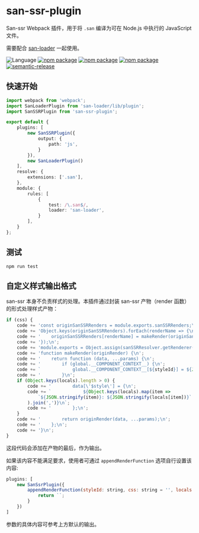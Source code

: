 # san-ssr-plugin

San-ssr Webpack 插件，用于将 `.san` 编译为可在 Node.js 中执行的 JavaScript 文件。

需要配合 [san-loader](https://github.com/ecomfe/san-loader) 一起使用。

![Language](https://img.shields.io/badge/-TypeScript-blue.svg)
[![npm package](https://img.shields.io/npm/v/san-ssr-plugin.svg)](https://www.npmjs.org/package/san-ssr-plugin)
[![npm package](https://github.com/searchfe/san-ssr-plugin/workflows/CI/badge.svg)](https://github.com/searchfe/san-ssr-plugin/actions)
[![npm package](https://img.shields.io/coveralls/github/searchfe/san-ssr-plugin.svg)](https://coveralls.io/github/searchfe/san-ssr-plugin?branch=master)
[![semantic-release](https://img.shields.io/badge/%20%20%F0%9F%93%A6%F0%9F%9A%80-semantic--release-e10079.svg)]()

## 快速开始

```typescript
import webpack from 'webpack';
import SanLoaderPlugin from 'san-loader/lib/plugin';
import SanSSRPlugin from 'san-ssr-plugin';

export default {
    plugins: [
        new SanSSRPlugin({
            output: {
                path: 'js',
            }
        }),
        new SanLoaderPlugin()
    ],
    resolve: {
        extensions: ['.san'],
    },
    module: {
        rules: [
            {
                test: /\.san$/,
                loader: 'san-loader',
            }
        ],
    }
};

```

## 测试

```shell
npm run test
```

## 自定义样式输出格式

san-ssr 本身不负责样式的处理。本插件通过封装 san-ssr 产物（render 函数）的形式处理样式产物：

```javascript
if (css) {
    code += 'const originSanSSRRenders = module.exports.sanSSRRenders;\n';
    code += 'Object.keys(originSanSSRRenders).forEach(renderName => {\n';
    code += '    originSanSSRRenders[renderName] = makeRender(originSanSSRRenders[renderName]);\n';
    code += '});\n';
    code += 'module.exports = Object.assign(sanSSRResolver.getRenderer({id: "default"}), exports);\n';
    code += 'function makeRender(originRender) {\n';
    code += '    return function (data, ...params) {\n';
    code += '        if (global.__COMPONENT_CONTEXT__) {\n';
    code += `            global.__COMPONENT_CONTEXT__[${styleId}] = ${JSON.stringify(css)};\n`;
    code += '        }\n';
    if (Object.keys(locals).length > 0) {
        code += '        data[\'$style\'] = {\n';
        code += `            ${Object.keys(locals).map(item =>
            `${JSON.stringify(item)}: ${JSON.stringify(locals[item])}`
        ).join(',')}\n`;
        code += '        };\n';
    }
    code += '        return originRender(data, ...params);\n';
    code += '    };\n';
    code += '}\n';
}
```

这段代码会添加在产物的最后，作为输出。

如果该内容不能满足要求，使用者可通过 `appendRenderFunction` 选项自行设置该内容:

```javascript
plugins: [
    new SanSsrPlugin({
        appendRenderFunction(styleId: string, css: string = '', locals: Record<string, string>) {
            return ``;
        }
    })
]
```

参数的具体内容可参考上方默认的输出。

<!-- ## Options

## 实现原理

## 如何贡献

## 讨论 -->


